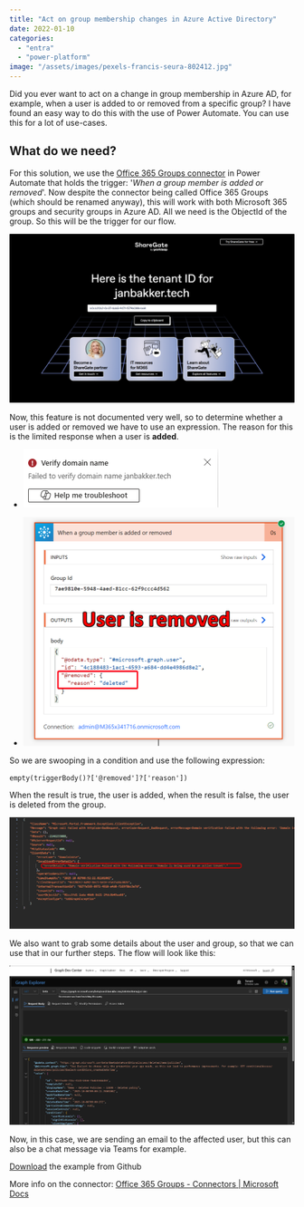 ```yaml
---
title: "Act on group membership changes in Azure Active Directory"
date: 2022-01-10
categories: 
  - "entra"
  - "power-platform"
image: "/assets/images/pexels-francis-seura-802412.jpg"
---
```


Did you ever want to act on a change in group membership in Azure AD, for example, when a user is added to or removed from a specific group? I have found an easy way to do this with the use of Power Automate. You can use this for a lot of use-cases.

## What do we need?

For this solution, we use the [Office 365 Groups connector](https://docs.microsoft.com/en-us/connectors/office365groups/#when-a-group-member-is-added-or-removed) in Power Automate that holds the trigger: '_When a group member is added or removed_'. Now despite the connector being called Office 365 Groups (which should be renamed anyway), this will work with both Microsoft 365 groups and security groups in Azure AD. All we need is the ObjectId of the group. So this will be the trigger for our flow.

![](/assets/images/image.png)

Now, this feature is not documented very well, so to determine whether a user is added or removed we have to use an expression. The reason for this is the limited response when a user is **added**.

- ![](/assets/images/image-1.png)
    
- ![](/assets/images/1641818601.png)
    

So we are swooping in a condition and use the following expression:

```
empty(triggerBody()?['@removed']?['reason'])
```

When the result is true, the user is added, when the result is false, the user is deleted from the group.

![](/assets/images/image-3.png)

We also want to grab some details about the user and group, so that we can use that in our further steps. The flow will look like this:

![](/assets/images/image-5.png)

Now, in this case, we are sending an email to the affected user, but this can also be a chat message via Teams for example.

[Download](https://github.com/BakkerJan/M365Portal/blob/main/add-ons/GroupMembershipchanges_20220110125722.zip) the example from Github

More info on the connector: [Office 365 Groups - Connectors | Microsoft Docs](https://docs.microsoft.com/en-us/connectors/office365groups/)
